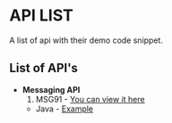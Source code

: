 # API LIST

A list of api with their demo code snippet.


## List of API's
* **Messaging API**
  1. MSG91 - [You can view it here][1]
    * Java - [Example](../messaging/msg91/java)




[1]: ../messaging/msg91
